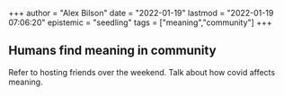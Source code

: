 +++
author = "Alex Bilson"
date = "2022-01-19"
lastmod = "2022-01-19 07:06:20"
epistemic = "seedling"
tags = ["meaning","community"]
+++
## Humans find meaning in community

Refer to hosting friends over the weekend. Talk about how covid affects meaning.
